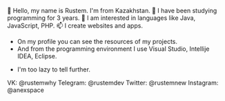 👋 Hello, my name is Rustem. I'm from Kazakhstan.
👀 I have been studying programming for 3 years. 
💞️ I am interested in languages ​​like Java, JavaScript, PHP. 
📫 I create websites and apps. 
- On my profile you can see the resources of my projects. 
- And from the programming environment I use Visual Studio, Intellije IDEA, Eclipse.

* I'm too lazy to tell further.

VK: @rustemwhy
Telegram: @rustemdev
Twitter: @rustemnew
Instagram: @anexspace
